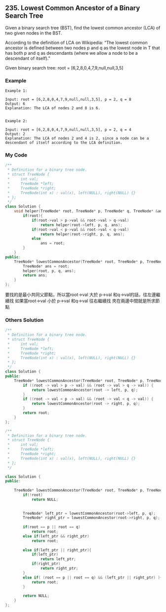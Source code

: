 ## 235. Lowest Common Ancestor of a Binary Search Tree

Given a binary search tree (BST), find the lowest common ancestor (LCA) of two given nodes in the BST.

According to the definition of LCA on Wikipedia: “The lowest common ancestor is defined between two nodes p and q as the lowest node in T that has both p and q as descendants (where we allow a node to be a descendant of itself).”

Given binary search tree:  root = [6,2,8,0,4,7,9,null,null,3,5]

### Example
```
Example 1:

Input: root = [6,2,8,0,4,7,9,null,null,3,5], p = 2, q = 8
Output: 6
Explanation: The LCA of nodes 2 and 8 is 6.


Example 2:

Input: root = [6,2,8,0,4,7,9,null,null,3,5], p = 2, q = 4
Output: 2
Explanation: The LCA of nodes 2 and 4 is 2, since a node can be a descendant of itself according to the LCA definition.

```

### My Code
```c++
/**
 * Definition for a binary tree node.
 * struct TreeNode {
 *     int val;
 *     TreeNode *left;
 *     TreeNode *right;
 *     TreeNode(int x) : val(x), left(NULL), right(NULL) {}
 * };
 */
class Solution {
    void helper(TreeNode* root, TreeNode* p, TreeNode* q, TreeNode* &ans){
        if(root){
            if(root->val > p->val && root->val > q->val)
                return helper(root->left, p, q, ans);
            if(root->val < p->val && root->val < q->val)
                return helper(root->right, p, q, ans);
            else
                ans = root;
        }
    }
public:
    TreeNode* lowestCommonAncestor(TreeNode* root, TreeNode* p, TreeNode* q) {
        TreeNode* ans = root;
        helper(root, p, q, ans);
        return ans;
    }
};
```
要找的是最小共同父節點，所以當root->val 大於 p->val 和q->val的話，往左邊繼續找
如果當root->val 小於 p->val 和q->val 往右繼續找
夾在兩邊中間就是所求節點


### Others Solution
```c++
/**
 * Definition for a binary tree node.
 * struct TreeNode {
 *     int val;
 *     TreeNode *left;
 *     TreeNode *right;
 *     TreeNode(int x) : val(x), left(NULL), right(NULL) {}
 * };
 */
class Solution {
public:
    TreeNode* lowestCommonAncestor(TreeNode* root, TreeNode* p, TreeNode* q) {
        if ((root -> val > p -> val) && (root -> val > q -> val)) {
            return lowestCommonAncestor(root -> left, p, q);
        }
        if ((root -> val < p -> val) && (root -> val < q -> val)) {
            return lowestCommonAncestor(root -> right, p, q);
        }
        return root;
    }
};
```

```c++
/**
 * Definition for a binary tree node.
 * struct TreeNode {
 *     int val;
 *     TreeNode *left;
 *     TreeNode *right;
 *     TreeNode(int x) : val(x), left(NULL), right(NULL) {}
 * };
 */

class Solution {
public:
    
    TreeNode* lowestCommonAncestor(TreeNode* root, TreeNode* p, TreeNode* q) {
        if(!root)
            return NULL;
        
        
        TreeNode* left_ptr = lowestCommonAncestor(root->left, p, q);
        TreeNode* right_ptr = lowestCommonAncestor(root->right, p, q);
        
        if(root == p || root == q)
            return root;
        else if(left_ptr && right_ptr)
            return root;
        
        else if(left_ptr || right_ptr){
            if(left_ptr)
                return left_ptr;
            if(right_ptr)
                return right_ptr;
        }
        else if( (root == p || root == q) && (left_ptr || right_ptr) ){
            return root;
        }
    
        return NULL;
    }
};
```
